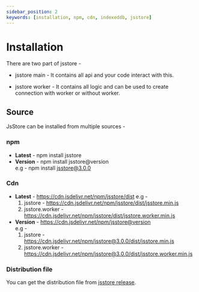 ```yaml
---
sidebar_position: 2
keywords: [installation, npm, cdn, indexeddb, jsstore]
---
```


# Installation

There are two part of jsstore - 

* jsstore main - It contains all api and your code interact with this.

* jsstore worker  - It contains all logic and can be used to create connection with worker or without worker.


## Source

JsStore can be installed from multiple sources -

### npm 

*   **Latest** \- npm install jsstore
*   **Version** \- npm install jsstore@version  
    e.g - npm install jsstore@3.0.0


### Cdn

*   **Latest** \- https://cdn.jsdelivr.net/npm/jsstore/dist
    e.g - 
    1. jsstore -   https://cdn.jsdelivr.net/npm/jsstore/dist/jsstore.min.js
    2. jsstore.worker - https://cdn.jsdelivr.net/npm/jsstore/dist/jsstore.worker.min.js
*   **Version** \- https://cdn.jsdelivr.net/npm/jsstore@version  
    e.g - 
    1. jsstore - https://cdn.jsdelivr.net/npm/jsstore@3.0.0/dist/jsstore.min.js
    2. jsstore.worker - https://cdn.jsdelivr.net/npm/jsstore@3.0.0/dist/jsstore.worker.min.js


### Distribution file

You can get the distribution file from [jsstore release](https://github.com/ujjwalguptaofficial/JsStore/releases/latest).
